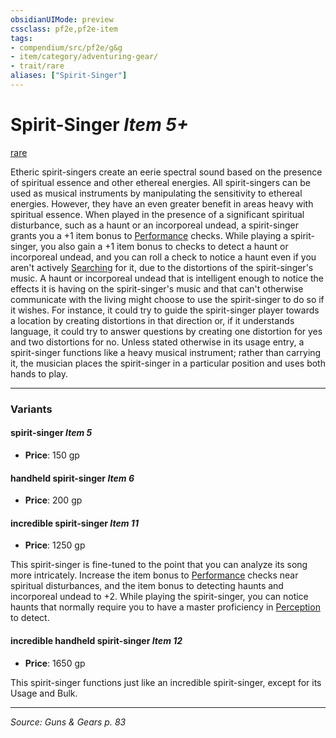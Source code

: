 ```yaml
---
obsidianUIMode: preview
cssclass: pf2e,pf2e-item
tags:
- compendium/src/pf2e/g&g
- item/category/adventuring-gear/
- trait/rare
aliases: ["Spirit-Singer"]
---
```

# Spirit-Singer *Item 5+*  
[rare](rare.md "Rare Rarity Trait")  


Etheric spirit-singers create an eerie spectral sound based on the presence of spiritual essence and other ethereal energies. All spirit-singers can be used as musical instruments by manipulating the sensitivity to ethereal energies. However, they have an even greater benefit in areas heavy with spiritual essence. When played in the presence of a significant spiritual disturbance, such as a haunt or an incorporeal undead, a spirit-singer grants you a +1 item bonus to [Performance](skills.md#Performance) checks. While playing a spirit-singer, you also gain a +1 item bonus to checks to detect a haunt or incorporeal undead, and you can roll a check to notice a haunt even if you aren't actively [Searching](search.md) for it, due to the distortions of the spirit-singer's music. A haunt or incorporeal undead that is intelligent enough to notice the effects it is having on the spirit-singer's music and that can't otherwise communicate with the living might choose to use the spirit-singer to do so if it wishes. For instance, it could try to guide the spirit-singer player towards a location by creating distortions in that direction or, if it understands language, it could try to answer questions by creating one distortion for yes and two distortions for no. Unless stated otherwise in its usage entry, a spirit-singer functions like a heavy musical instrument; rather than carrying it, the musician places the spirit-singer in a particular position and uses both hands to play.

---

### Variants

#### spirit-singer *Item 5*

- **Price**: 150 gp

#### handheld spirit-singer *Item 6*

- **Price**: 200 gp

#### incredible spirit-singer *Item 11*

- **Price**: 1250 gp

This spirit-singer is fine-tuned to the point that you can analyze its song more intricately. Increase the item bonus to [Performance](skills.md#Performance) checks near spiritual disturbances, and the item bonus to detecting haunts and incorporeal undead to +2. While playing the spirit-singer, you can notice haunts that normally require you to have a master proficiency in [Perception](skills.md#Perception) to detect.

#### incredible handheld spirit-singer *Item 12*

- **Price**: 1650 gp

This spirit-singer functions just like an incredible spirit-singer, except for its Usage and Bulk.

---
*Source: Guns & Gears p. 83*